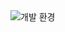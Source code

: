 <img src="https://github.com/ProcessLogTailor/ProcessLogTailor/blob/main/Process.svg" alt="개발 환경" style="max-width: 100%;">
